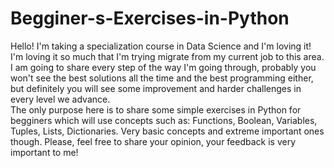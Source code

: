 # Begginer-s-Exercises-in-Python
Hello! I'm taking a specialization course in Data Science and I'm loving it! I'm loving it so much that I'm trying migrate from my current job to this area. I am going to share every step of the way I'm going through, probably you won't see the best solutions all the time and the best programming either, but definitely you will see some improvement and harder challenges in every level we advance.  
The only purpose here is to share some simple exercises in Python for begginers which will use concepts such as: Functions, Boolean, Variables, Tuples, Lists, Dictionaries. Very basic concepts and extreme important ones though. 
Please, feel free to share your opinion, your feedback is very important to me!
